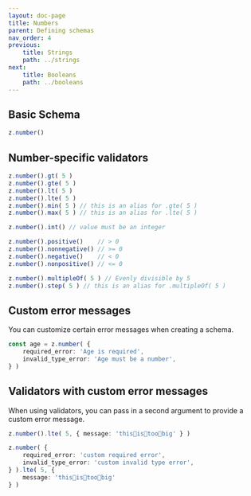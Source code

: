 ```yaml
---
layout: doc-page
title: Numbers
parent: Defining schemas
nav_order: 4
previous:
    title: Strings
    path: ../strings
next:
    title: Booleans
    path: ../booleans
---
```


## Basic Schema
```ts
z.number()
```

## Number-specific validators
```ts
z.number().gt( 5 )
z.number().gte( 5 )
z.number().lt( 5 )
z.number().lte( 5 ) 
z.number().min( 5 ) // this is an alias for .gte( 5 )
z.number().max( 5 ) // this is an alias for .lte( 5 )

z.number().int() // value must be an integer

z.number().positive()    // > 0
z.number().nonnegative() // >= 0
z.number().negative()    // < 0
z.number().nonpositive() // <= 0

z.number().multipleOf( 5 ) // Evenly divisible by 5
z.number().step( 5 ) // this is an alias for .multipleOf( 5 )
```

## Custom error messages
You can customize certain error messages when creating a schema.
```ts
const age = z.number( {
    required_error: 'Age is required',
    invalid_type_error: 'Age must be a number',
} )
```

## Validators with custom error messages
When using validators, you can pass in a second argument to provide a custom error message.
```ts
z.number().lte( 5, { message: 'this👏is👏too👏big' } )

z.number( {
    required_error: 'custom required error',
    invalid_type_error: 'custom invalid type error',
} ).lte( 5, {
    message: 'this👏is👏too👏big'
} )
```